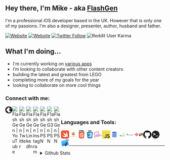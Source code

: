## Hey there, I'm Mike - aka [FlashGen][website]

I'm a professional iOS developer based in the UK. However that is only one of my passions. I'm also a designer, presenter, author, husband and father.

[![Website](https://img.shields.io/website?label=My%20Site&style=for-the-badge&url=https://pixadecimal.com)](https://pixadecimal.com) [![Website](https://img.shields.io/website?label=My%20Blog&style=for-the-badge&url=https://blog.flashgen.com)](https://blog.flashgen.com) [![Twitter Follow](https://img.shields.io/twitter/follow/flashgen?color=1DA1F2&logo=twitter&style=for-the-badge)](https://twitter.com/intent/follow?original_referer=https%3A%2F%2Fgithub.com%2FFlashGen&screen_name=FlashGen) ![Reddit User Karma](https://img.shields.io/reddit/user-karma/combined/FlashGen?style=for-the-badge)

## What I'm doing…

- I'm currently working on [various apps][website]
- I’m looking to collaborate with other content creators
- building the latest and greatest from LEGO 
- completing more of my goals for the year 
- looking to collaborate on more cool things

### Connect with me:
[<img align="left" alt="pixadecimal.com" width="22px" src="https://raw.githubusercontent.com/iconic/open-iconic/master/svg/globe.svg" />][website]
[<img align="left" alt="FlashGen | YouTube" width="22px" src="https://cdn.jsdelivr.net/npm/simple-icons@v3/icons/youtube.svg" />][youtube]
[<img align="left" alt="FlashGen | Twitter" width="22px" src="https://cdn.jsdelivr.net/npm/simple-icons@v3/icons/twitter.svg" />][twitter]
[<img align="left" alt="FlashGen | LinkedIn" width="22px" src="https://cdn.jsdelivr.net/npm/simple-icons@v3/icons/linkedin.svg" />][linkedin]
[<img align="left" alt="FlashGen | Instagram" width="22px" src="https://cdn.jsdelivr.net/npm/simple-icons@v3/icons/instagram.svg" />][instagram]
[<img align="left" alt="FlashGen | PSN" width="22px" src="https://cdn.jsdelivr.net/npm/simple-icons@v3/icons/playstation.svg" />][playstation]
[<img align="left" alt="F1ashG3n | PSN" width="22px" src="https://cdn.jsdelivr.net/npm/simple-icons@v3/icons/xbox.svg" />][xbox]
[<img align="left" alt="FlashGen | PSN" width="22px" src="https://cdn.jsdelivr.net/npm/simple-icons@v3/icons/nintendoswitch.svg" />][nintendoswitch]
<br />

### Languages and Tools:

<img align="left" alt="Swift" width="26px" src="https://raw.githubusercontent.com/github/explore/80688e429a7d4ef2fca1e82350fe8e3517d3494d/topics/swift/swift.png" /> 
<img align="left" alt="Objective-C" width="26px" src="https://raw.githubusercontent.com/github/explore/80688e429a7d4ef2fca1e82350fe8e3517d3494d/topics/objective-c/objective-c.png" />
<img align="left" alt="HTML5" width="26px" src="https://raw.githubusercontent.com/github/explore/80688e429a7d4ef2fca1e82350fe8e3517d3494d/topics/html/html.png" />
<img align="left" alt="CSS3" width="26px" src="https://raw.githubusercontent.com/github/explore/80688e429a7d4ef2fca1e82350fe8e3517d3494d/topics/css/css.png" />
<img align="left" alt="Sass" width="26px" src="https://raw.githubusercontent.com/github/explore/80688e429a7d4ef2fca1e82350fe8e3517d3494d/topics/sass/sass.png" />
<img align="left" alt="JavaScript" width="26px" src="https://raw.githubusercontent.com/github/explore/80688e429a7d4ef2fca1e82350fe8e3517d3494d/topics/javascript/javascript.png" />
<img align="left" alt="SQL" width="26px" src="https://raw.githubusercontent.com/github/explore/80688e429a7d4ef2fca1e82350fe8e3517d3494d/topics/sql/sql.png" />
<img align="left" alt="MySQL" width="26px" src="https://raw.githubusercontent.com/github/explore/80688e429a7d4ef2fca1e82350fe8e3517d3494d/topics/mysql/mysql.png" />
<img align="left" alt="MongoDB" width="26px" src="https://raw.githubusercontent.com/github/explore/80688e429a7d4ef2fca1e82350fe8e3517d3494d/topics/mongodb/mongodb.png" />
<img align="left" alt="Git" width="26px" src="https://raw.githubusercontent.com/github/explore/80688e429a7d4ef2fca1e82350fe8e3517d3494d/topics/git/git.png" />
<img align="left" alt="GitHub" width="26px" src="https://raw.githubusercontent.com/github/explore/78df643247d429f6cc873026c0622819ad797942/topics/github/github.png" />
<img align="left" alt="Terminal" width="26px" src="https://raw.githubusercontent.com/github/explore/80688e429a7d4ef2fca1e82350fe8e3517d3494d/topics/terminal/terminal.png" />
<img align="left" alt="Xcode" width="26px" src="https://raw.githubusercontent.com/github/explore/80688e429a7d4ef2fca1e82350fe8e3517d3494d/topics/xcode/xcode.png" />
<br />
<br />

---

<details>
  <summary>Github Stats</summary>
  <img align="left" alt="FlashGen's Github Stats" src="https://github-readme-stats.flashgen.vercel.app/api?username=FlashGen&show_icons=true&hide_border=true&hide_title=true&count_private=true" />

</details>


[website]: https://pixadecimal.com
[twitter]: https://twitter.com/flashgen
[youtube]: https://youtube.com/flashgentv
[instagram]: https://instagram.com/flashgen
[linkedin]: https://linkedin.com/in/FlashGen
[playstation]: https://www.playstation.com
[xbox]: https://www.xbox.com
[nintendoswitch]: https://www.nintendo.com
